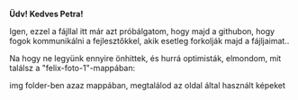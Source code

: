 **Üdv! Kedves Petra!**

Igen, ezzel a fájllal itt már azt próbálgatom, hogy majd a githubon, hogy fogok kommunikálni a fejlesztőkkel, akik esetleg forkolják majd a fájljaimat..

Na hogy ne legyünk ennyire önhittek, és hurrá optimisták, elmondom, mit találsz a "felix-foto-1"-mappában:

img folder-ben azaz mappában, megtalálod az oldal által használt képeket